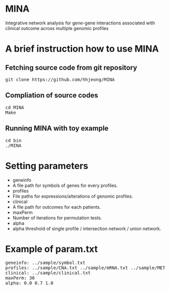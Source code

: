 MINA
====

Integrative network analysis for gene-gene interactions associated with clinical outcome across multiple genomic profiles

# A brief instruction how to use MINA

## Fetching source code from git repository

<pre>
git clone https://github.com/hhjeong/MINA
</pre>

## Compliation of source codes

<pre>
cd MINA
Make
</pre>

## Running MINA with toy example

<pre>
cd bin
./MINA
</pre>

# Setting parameters
* geneinfo
 * A file path for symbols of genes for every profiles.
* profiles
 * File paths for expressions/alterations of genomic profiles.
* clinical
 * A file path for outcomes for each patients.
* maxPerm
 * Number of iterations for permutation tests.
* alpha
 * alpha threshold of single profile / intersection network / union network.

# Example of param.txt
<pre>
geneinfo: ../sample/symbol.txt
profiles: ../sample/CNA.txt ../sample/mRNA.txt ../sample/METH.txt
clinical: ../sample/clinical.txt
maxPerm: 30
alpha: 0.0 0.7 1.0
</pre>

